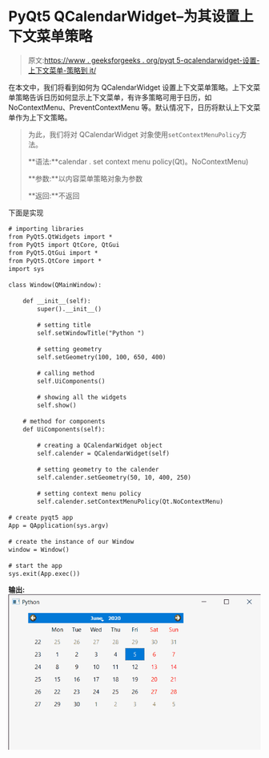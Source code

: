 # PyQt5 QCalendarWidget–为其设置上下文菜单策略

> 原文:[https://www . geeksforgeeks . org/pyqt 5-qcalendarwidget-设置-上下文菜单-策略到 it/](https://www.geeksforgeeks.org/pyqt5-qcalendarwidget-setting-context-menu-policy-to-it/)

在本文中，我们将看到如何为 QCalendarWidget 设置上下文菜单策略。上下文菜单策略告诉日历如何显示上下文菜单，有许多策略可用于日历，如 NoContextMenu、PreventContextMenu 等。默认情况下，日历将默认上下文菜单作为上下文策略。

> 为此，我们将对 QCalendarWidget 对象使用`setContextMenuPolicy`方法。
> 
> **语法:**calendar . set context menu policy(Qt)。NoContextMenu)
> 
> **参数:**以内容菜单策略对象为参数
> 
> **返回:**不返回

下面是实现

```
# importing libraries
from PyQt5.QtWidgets import * 
from PyQt5 import QtCore, QtGui
from PyQt5.QtGui import * 
from PyQt5.QtCore import * 
import sys

class Window(QMainWindow):

    def __init__(self):
        super().__init__()

        # setting title
        self.setWindowTitle("Python ")

        # setting geometry
        self.setGeometry(100, 100, 650, 400)

        # calling method
        self.UiComponents()

        # showing all the widgets
        self.show()

    # method for components
    def UiComponents(self):

        # creating a QCalendarWidget object
        self.calender = QCalendarWidget(self)

        # setting geometry to the calender
        self.calender.setGeometry(50, 10, 400, 250)

        # setting context menu policy
        self.calender.setContextMenuPolicy(Qt.NoContextMenu)

# create pyqt5 app
App = QApplication(sys.argv)

# create the instance of our Window
window = Window()

# start the app
sys.exit(App.exec())
```

**输出:**
![](img/3217e74dd5d761bed48b41abf6bf4902.png)